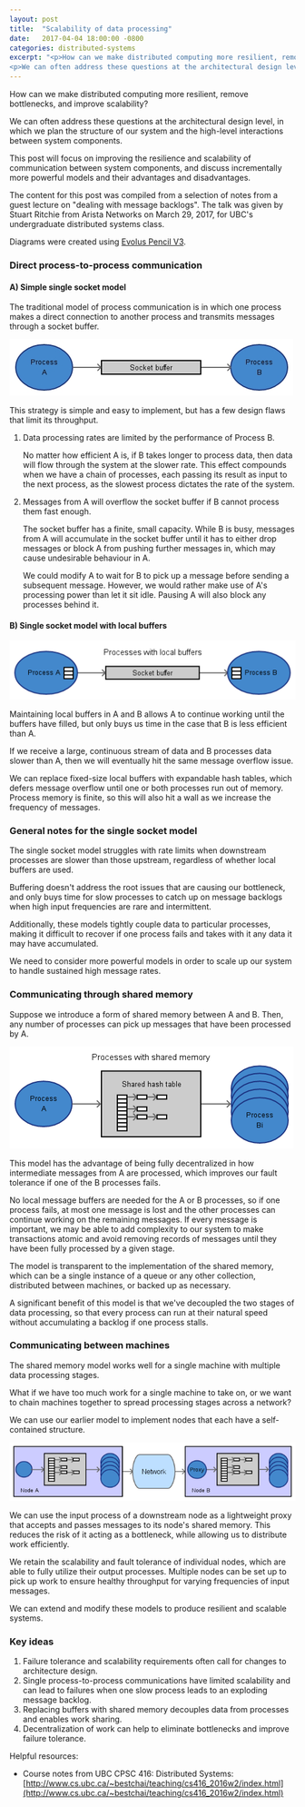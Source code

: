 ```yaml
---
layout: post
title:  "Scalability of data processing"
date:   2017-04-04 18:00:00 -0800
categories: distributed-systems
excerpt: "<p>How can we make distributed computing more resilient, remove bottlenecks, and improve scalability?</p>
<p>We can often address these questions at the architectural design level, in which we plan the structure of our system and the high-level interactions between system components.</p>"
---
```


How can we make distributed computing more resilient, remove bottlenecks, and improve scalability?

We can often address these questions at the architectural design level, in which we plan the structure of our system and the high-level interactions between system components.

This post will focus on improving the resilience and scalability of communication between system components, and discuss incrementally more powerful models and their advantages and disadvantages.

The content for this post was compiled from a selection of notes from a guest lecture on "dealing with message backlogs".  The talk was given by Stuart Ritchie from Arista Networks on March 29, 2017, for UBC's undergraduate distributed systems class.

Diagrams were created using [Evolus Pencil V3](https://github.com/evolus/pencil).

### Direct process-to-process communication

#### A) Simple single socket model

The traditional model of process communication is in which one process makes a direct connection to another process and transmits messages through a socket buffer.

![alt text](/images/20170404_singleSocket.jpg "Sending data from one process to another through a socket")

This strategy is simple and easy to implement, but has a few design flaws that limit its throughput.

1. Data processing rates are limited by the performance of Process B.

    No matter how efficient A is, if B takes longer to process data, then data will flow through the system at the slower rate.  This effect compounds when we have a chain of processes, each passing its result as input to the next process, as the slowest process dictates the rate of the system.

2. Messages from A will overflow the socket buffer if B cannot process them fast enough.

    The socket buffer has a finite, small capacity.  While B is busy, messages from A will accumulate in the socket buffer until it has to either drop messages or block A from pushing further messages in, which may cause undesirable behaviour in A.

    We could modify A to wait for B to pick up a message before sending a subsequent message.  However, we would rather make use of A's processing power than let it sit idle.  Pausing A will also block any processes behind it.

#### B) Single socket model with local buffers

![alt text](/images/20170404_singleSocketWithLocalBuffers.png "Sending data from one process to another through a socket, where each process has a local buffer")

Maintaining local buffers in A and B allows A to continue working until the buffers have filled, but only buys us time in the case that B is less efficient than A.

If we receive a large, continuous stream of data and B processes data slower than A, then we will eventually hit the same message overflow issue.

We can replace fixed-size local buffers with expandable hash tables, which defers message overflow until one or both processes run out of memory.  Process memory is finite, so this will also hit a wall as we increase the frequency of messages.

### General notes for the single socket model

The single socket model struggles with rate limits when downstream processes are slower than those upstream, regardless of whether local buffers are used.

Buffering doesn't address the root issues that are causing our bottleneck, and only buys time for slow processes to catch up on message backlogs when high input frequencies are rare and intermittent.

Additionally, these models tightly couple data to particular processes, making it difficult to recover if one process fails and takes with it any data it may have accumulated.

We need to consider more powerful models in order to scale up our system to handle sustained high message rates.

### Communicating through shared memory

Suppose we introduce a form of shared memory between A and B.  Then, any number of processes can pick up messages that have been processed by A.

![alt text](/images/20170404_sharedMemory.png "Sending data from one process to a shared form of memory, which any number of output processes can pick up messages from")

This model has the advantage of being fully decentralized in how intermediate messages from A are processed, which improves our fault tolerance if one of the B processes fails.

No local message buffers are needed for the A or B processes, so if one process fails, at most one message is lost and the other processes can continue working on the remaining messages.  If every message is important, we may be able to add complexity to our system to make transactions atomic and avoid removing records of messages until they have been fully processed by a given stage.

The model is transparent to the implementation of the shared memory, which can be a single instance of a queue or any other collection, distributed between machines, or backed up as necessary.

A significant benefit of this model is that we've decoupled the two stages of data processing, so that every process can run at their natural speed without accumulating a backlog if one process stalls.

### Communicating between machines

The shared memory model works well for a single machine with multiple data processing stages.

What if we have too much work for a single machine to take on, or we want to chain machines together to spread processing stages across a network?

We can use our earlier model to implement nodes that each have a self-contained structure.

![alt text](/images/20170404_distributedCommunication.png "Distributed extension, in which multiple self-contained data processing nodes may send results to one another across a network")

We can use the input process of a downstream node as a lightweight proxy that accepts and passes messages to its node's shared memory.  This reduces the risk of it acting as a bottleneck, while allowing us to distribute work efficiently.

We retain the scalability and fault tolerance of individual nodes, which are able to fully utilize their output processes.  Multiple nodes can be set up to pick up work to ensure healthy throughput for varying frequencies of input messages.

We can extend and modify these models to produce resilient and scalable systems.

### Key ideas

1. Failure tolerance and scalability requirements often call for changes to architecture design.
2. Single process-to-process communications have limited scalability and can lead to failures when one slow process leads to an exploding message backlog.
3. Replacing buffers with shared memory decouples data from processes and enables work sharing.
4. Decentralization of work can help to eliminate bottlenecks and improve failure tolerance.

Helpful resources:

- Course notes from UBC CPSC 416: Distributed Systems: [http://www.cs.ubc.ca/~bestchai/teaching/cs416_2016w2/index.html](http://www.cs.ubc.ca/~bestchai/teaching/cs416_2016w2/index.html)
